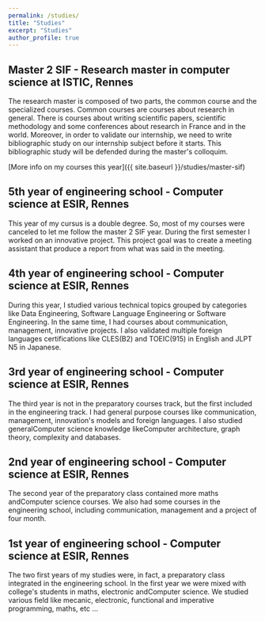```yaml
---
permalink: /studies/
title: "Studies"
excerpt: "Studies"
author_profile: true
---
```


## Master 2 SIF - Research master in computer science at ISTIC, Rennes

<p class="text-justify">
The research master is composed of two parts, the common course and the specialized courses.
Common courses are courses about research in general. There is courses about writing scientific papers, scientific methodology and some conferences about research in France and in the world. 
Moreover, in order to validate our internship, we need to write bibliographic study on our internship subject before it starts. This bibliographic study will be defended during the master's colloquim.
</p>
[More info on my courses this year]({{ site.baseurl }}/studies/master-sif)


## 5th year of engineering school - Computer science at ESIR, Rennes

<p class="text-justify">
This year of my cursus is a double degree. So, most of my courses were canceled to let me follow the master 2 SIF year.
During the first semester I  worked on an innovative project. This project goal was to create a meeting assistant that produce a report from what was said in the meeting.
</p>
<!-- [More info on my courses this year]({{ site.baseurl }}/studies/esir3) -->


## 4th year of engineering school - Computer science at ESIR, Rennes

<p class="text-justify">
During this year, I studied various technical topics grouped by categories like Data Engineering, Software Language Engineering or Software Engineering. 
In the same time, I had courses about communication, management, innovative projects.
I also validated multiple foreign languages certifications like CLES(B2) and TOEIC(915) in English and JLPT N5 in Japanese.
</p>
<!-- [More info on my courses this year]({{ site.baseurl }}/studies/esir2) -->


## 3rd year of engineering school - Computer science at ESIR, Rennes

<p class="text-justify">
The third year is not in the preparatory courses track, but the first included in the engineering track.
I had general purpose courses like communication, management, innovation's models and foreign languages.
I also studied generalComputer science knowledge likeComputer architecture, graph theory, complexity and databases.
</p>
<!-- [More info on my courses this year]({{ site.baseurl }}/studies/esir1) -->


## 2nd year of engineering school - Computer science at ESIR, Rennes

<p class="text-justify">
The second year of the preparatory class contained more maths andComputer science courses. 
We also had some courses in the engineering school, including communication, management and a project of four month.
</p>
<!-- [More info on my courses this year]({{ site.baseurl }}/studies/prepa2) -->


## 1st year of engineering school - Computer science at ESIR, Rennes

<p class="text-justify">
The two first years of my studies were, in fact, a preparatory class integrated in the engineering school.
In the first year we were mixed with college's students in maths, electronic andComputer science.
We studied various field like mecanic, electronic, functional and imperative programming, maths, etc ...
</p>
<!-- [More info on my courses this year]({{ site.baseurl }}/studies/prepa1) -->
